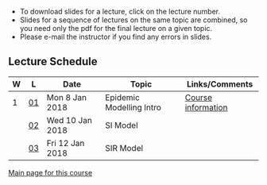 * To download slides for a lecture, click on the lecture number.
* Slides for a sequence of lectures on the same topic are combined, so you need only the pdf for the final lecture on a given topic.
* Please e-mail the instructor if you find any errors in slides.

## Lecture Schedule

| W | L | Date | Topic | Links/Comments |
|---|---|------|-------|----------------|
| 1 | [01](4mbl01_2018.pdf) | Mon 8 Jan 2018 | Epidemic Modelling Intro | [Course information](../handouts/4mbinfo_2018.pdf) |
|  | [02](4mbl02_2018.pdf) | Wed 10 Jan 2018 | SI Model |  |
|  | [03](4mbl03_2018.pdf) | Fri 12 Jan 2018 | SIR Model |  |

[Main page for this course](https://davidearn.github.io/math4mb/)
